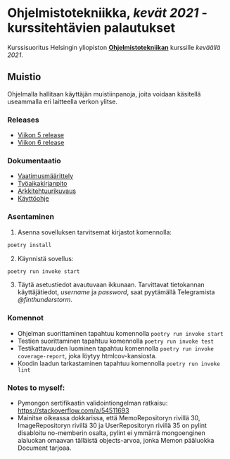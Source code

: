 # **Ohjelmistotekniikka**, _kevät 2021_ - kurssitehtävien palautukset

Kurssisuoritus Helsingin yliopiston [**Ohjelmistotekniikan**](https://ohjelmistotekniikka-hy.github.io) kurssille _keväällä 2021_.

## Muistio

Ohjelmalla hallitaan käyttäjän muistiinpanoja, joita voidaan käsitellä useammalla eri laitteella verkon ylitse.

### Releases

- [Viikon 5 release](https://github.com/FinThunderstorm/ohte/releases/tag/viikko5)
- [Viikon 6 release](https://github.com/FinThunderstorm/ohte/releases/tag/viikko6)

### Dokumentaatio

- [Vaatimusmäärittely](./dokumentaatio/vaatimusmäärittely.md)
- [Työaikakirjanpito](./dokumentaatio/tyoaikakirjanpito.md)
- [Arkkitehtuurikuvaus](./dokumentaatio/arkkitehtuuri.md)
- [Käyttöohje](./dokumentaatio/käyttöohje.md)

### Asentaminen

1. Asenna sovelluksen tarvitsemat kirjastot komennolla:

```bash
poetry install
```

2. Käynnistä sovellus:

```bash
poetry run invoke start
```

3. Täytä asetustiedot avautuvaan ikkunaan. Tarvittavat tietokannan käyttäjätiedot, _username_ ja _password_, saat pyytämällä Telegramista _@finthunderstorm_.

### Komennot

- Ohjelman suorittaminen tapahtuu komennolla `poetry run invoke start`
- Testien suorittaminen tapahtuu komennolla `poetry run invoke test`
- Testikattavuuden luominen tapahtuu komennolla `poetry run invoke coverage-report`, joka löytyy htmlcov-kansiosta.
- Koodin laadun tarkastaminen tapahtuu komennolla `poetry run invoke lint`

### Notes to myself:

- Pymongon sertifikaatin validointiongelman ratkaisu: <https://stackoverflow.com/a/54511693>
- Mainitse oikeassa dokkarissa, että MemoRepositoryn rivillä 30, ImageRepositoryn rivillä 30 ja UserRepositoryn rivillä 35 on pylint disabloitu no-memberin osalta, pylint ei ymmärrä mongoenginen alaluokan omaavan tälläistä objects-arvoa, jonka Memon pääluokka Document tarjoaa.
